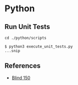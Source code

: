 # Python

## Run Unit Tests

```console
cd ./python/scripts

$ python3 execute_unit_tests.py
...snip
```

## References

- [Blind 150](https://neetcode.io/practice)
